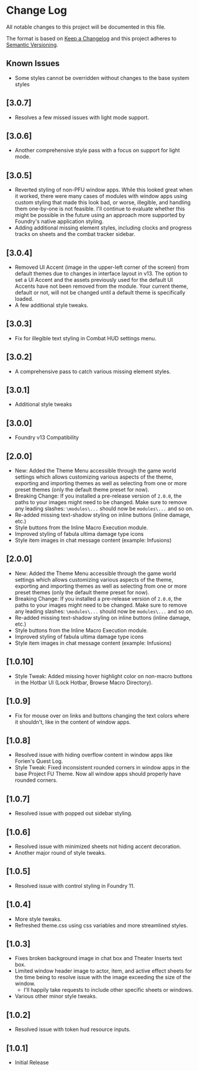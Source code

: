 # Change Log
All notable changes to this project will be documented in this file.
 
The format is based on [Keep a Changelog](http://keepachangelog.com/)
and this project adheres to [Semantic Versioning](http://semver.org/).

## Known Issues
- Some styles cannot be overridden without changes to the base system styles

## [3.0.7] 
- Resolves a few missed issues with light mode support.

## [3.0.6]
- Another comprehensive style pass with a focus on support for light mode.

## [3.0.5]
- Reverted styling of non-PFU window apps. While this looked great when it worked, there were many cases of modules with window apps using custom styling that made this look bad, or worse, illegible, and handling them one-by-one is not feasible. I'll continue to evaluate whether this might be possible in the future using an approach more supported by Foundry's native application styling.
- Adding additional missing element styles, including clocks and progress tracks on sheets and the combat tracker sidebar.

## [3.0.4]
- Removed UI Accent (image in the upper-left corner of the screen) from default themes due to changes in interface layout in v13. The option to set a UI Accent and the assets previously used for the default UI Accents have not been removed from the module. Your current theme, default or not, will not be changed until a default theme is specifically loaded.
- A few additional style tweaks.

## [3.0.3]
- Fix for illegible text styling in Combat HUD settings menu.

## [3.0.2]
- A comprehensive pass to catch various missing element styles.

## [3.0.1]
- Additional style tweaks

## [3.0.0]
- Foundry v13 Compatibility

## [2.0.0]
- New: Added the Theme Menu accessible through the game world settings which allows customizing various aspects of the theme, exporting and importing themes as well as selecting from one or more preset themes (only the default theme preset for now).
- Breaking Change: If you installed a pre-release version of `2.0.0`, the paths to your images might need to be changed. Make sure to remove any leading slashes: `\modules\...` should now be `modules\...` and so on.
- Re-added missing text-shadow styling on inline buttons (inline damage, etc.)
- Style buttons from the Inline Macro Execution module.
- Improved styling of fabula ultima damage type icons
- Style item images in chat message content (example: Infusions)

## [2.0.0]
- New: Added the Theme Menu accessible through the game world settings which allows customizing various aspects of the theme, exporting and importing themes as well as selecting from one or more preset themes (only the default theme preset for now).
- Breaking Change: If you installed a pre-release version of `2.0.0`, the paths to your images might need to be changed. Make sure to remove any leading slashes: `\modules\...` should now be `modules\...` and so on.
- Re-added missing text-shadow styling on inline buttons (inline damage, etc.)
- Style buttons from the Inline Macro Execution module.
- Improved styling of fabula ultima damage type icons
- Style item images in chat message content (example: Infusions)

## [1.0.10]
- Style Tweak: Added missing hover highlight color on non-macro buttons in the Hotbar UI (Lock Hotbar, Browse Macro Directory).

## [1.0.9]
- Fix for mouse over on links and buttons changing the text colors where it shouldn't, like in the content of window apps.

## [1.0.8]
- Resolved issue with hiding overflow content in window apps like Forien's Quest Log.
- Style Tweak: Fixed inconsistent rounded corners in window apps in the base Project FU Theme. Now all window apps should properly have rounded corners.

## [1.0.7]
- Resolved issue with popped out sidebar styling.

## [1.0.6]
- Resolved issue with minimized sheets not hiding accent decoration.
- Another major round of style tweaks.

## [1.0.5]
- Resolved issue with control styling in Foundry 11.

## [1.0.4]
- More style tweaks.
- Refreshed theme.css using css variables and more streamlined styles.

## [1.0.3]
- Fixes broken background image in chat box and Theater Inserts text box.
- Limited window header image to actor, item, and active effect sheets for the time being to resolve issue with the image exceeding the size of the window.
  - I'll happily take requests to include other specific sheets or windows.
- Various other minor style tweaks.

## [1.0.2]
- Resolved issue with token hud resource inputs.

## [1.0.1]
- Initial Release